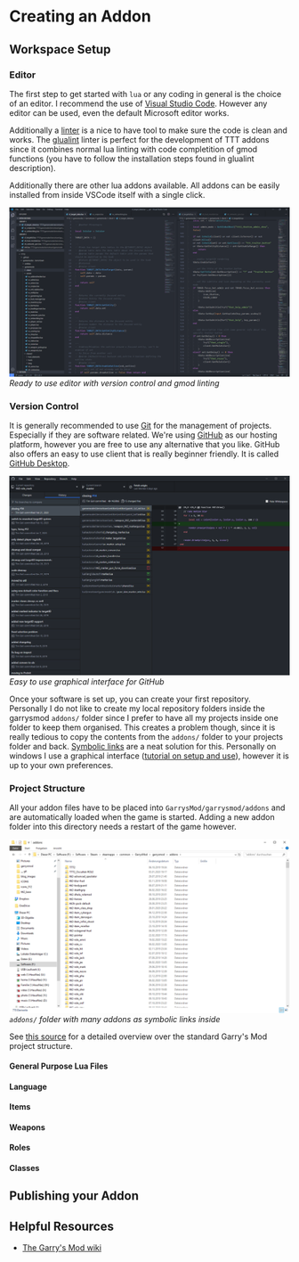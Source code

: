 # Creating an Addon

## Workspace Setup

### Editor

The first step to get started with `lua` or any coding in general is the choice of an editor. I recommend the use of [Visual Studio Code](https://code.visualstudio.com/). However any editor can be used, even the default Microsoft editor works.

Additionally a [linter](https://en.wikipedia.org/wiki/Lint_(software)) is a nice to have tool to make sure the code is clean and works. The [glualint](https://marketplace.visualstudio.com/items?itemName=goz3rr.vscode-glualint) linter is perfect for the development of TTT addons since it combines normal lua linting with code completition of gmod functions (you have to follow the installation steps found in glualint description).

Additionally there are other lua addons available. All addons can be easily installed from inside VSCode itself with a single click.

![My Addons Folder](../../assets/images/article/vscode.png)
*Ready to use editor with version control and gmod linting*

### Version Control

It is generally recommended to use [Git](https://git-scm.com/) for the management of projects. Especially if they are software related. We're using [GitHub](http://github.com/) as our hosting platform, however you are free to use any alternative that you like. GitHub also offers an easy to use client that is really beginner friendly. It is called [GitHub Desktop](https://desktop.github.com/).

![My Addons Folder](../../assets/images/article/github.png)
*Easy to use graphical interface for GitHub*

Once your software is set up, you can create your first repository. Personally I do not like to create my local repository folders inside the garrysmod `addons/` folder since I prefer to have all my projects inside one folder to keep them organised. This creates a problem though, since it is really tedious to copy the contents from the `addons/` folder to your projects folder and back. [Symbolic links](https://en.wikipedia.org/wiki/Symbolic_link) are a neat solution for this. Personally on windows I use a graphical interface ([tutorial on setup and use](https://www.howtogeek.com/howto/16226/complete-guide-to-symbolic-links-symlinks-on-windows-or-linux/)), however it is up to your own preferences.

### Project Structure

All your addon files have to be placed into `GarrysMod/garrysmod/addons` and are automatically loaded when the game is started. Adding a new addon folder into this directory needs a restart of the game however.

![My Addons Folder](../../assets/images/article/folder.png)
*`addons/` folder with many addons as symbolic links inside*

See [this source](https://wiki.facepunch.com/gmod/Lua_Folder_Structure) for a detailed overview over the standard Garry's Mod project structure.

#### General Purpose Lua Files

#### Language

#### Items

#### Weapons

#### Roles

#### Classes

## Publishing your Addon

## Helpful Resources

* [The Garry's Mod wiki](https://wiki.facepunch.com/)

